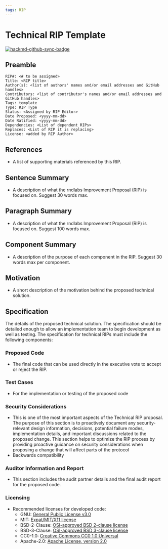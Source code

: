 ```yaml
---
tags: RIP
---
```


Technical RIP Template
===


[![hackmd-github-sync-badge](https://hackmd.io/jWt3ksRfS4iPCm-CisC7sw/badge)](https://hackmd.io/jWt3ksRfS4iPCm-CisC7sw)


## Preamble
```
RIP#: <# to be assigned>
Title: <RIP title>
Author(s): <list of authors' names and/or email addresses and GitHub handles>
Contributors: <list of contributor's names and/or email addresses and GitHub handles>
Tags: template
Type: RIP Type
Status: <Assigned by RIP Editor>
Date Proposed: <yyyy-mm-dd>
Date Ratified: <yyyy-mm-dd>
Dependencies: <List of dependent RIPs>
Replaces: <List of RIP it is replacing>
License: <added by RIP Author>
```
## References

- A list of supporting materials referenced by this RIP.

## Sentence Summary

- A description of what the rndlabs Improvement Proposal (RIP) is focused on. Suggest 30 words max.

## Paragraph Summary

- A description of what the rndlabs Improvement Proposal (RIP) is focused on. Suggest 100 words max.

## Component Summary

- A description of the purpose of each component in the RIP. Suggest 30 words max per component.


## Motivation

- A short description of the motivation behind the proposed technical solution. 

## Specification

The details of the proposed technical solution. The specification should be detailed enough to allow an implementation team to begin development as well as testing. The specification for technical RIPs must include the following components:


### Proposed Code
   -  The final code that can be used directly in the executive vote to accept or reject the RIP.


### Test Cases
   - For the implementation or testing of the proposed code

### Security Considerations

   - This is one of the most important aspects of the Technical RIP proposal. The purpose of this section is to proactively document any security-relevant design information, decisions, potential failure modes, implementation details, and important discussions related to the proposed change. This section helps to optimize the RIP process by providing proactive guidance on security considerations when proposing a change that will affect parts of the protocol
   - Backwards compatibility

### Auditor Information and Report

   - This section includes the audit partner details and the final audit report for the proposed code.

### Licensing
   - Recommended licenses for developed code:
        - GNU: [General Public License v3.0](https://github.com/all-licenses/GNU-General-Public-License-v3.0/blob/main/LICENSE)
        -   MIT: [Expat/MIT/X11 license](https://opensource.org/licenses/MIT)
        -   BSD-2-Clause: [OSI-approved BSD 2-clause license](https://opensource.org/licenses/BSD-2-Clause)
        -   BSD-3-Clause: [OSI-approved BSD 3-clause license](https://opensource.org/licenses/BSD-3-Clause)
        -   CC0-1.0: [Creative Commons CC0 1.0 Universal](https://creativecommons.org/publicdomain/zero/1.0/)
        -   Apache-2.0: [Apache License, version 2.0](http://www.apache.org/licenses/LICENSE-2.0)
